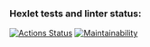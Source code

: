 ### Hexlet tests and linter status:
[![Actions Status](https://github.com/VsevolodLoboda/php-project-lvl1/workflows/hexlet-check/badge.svg)](https://github.com/VsevolodLoboda/php-project-lvl1/actions)
[![Maintainability](https://api.codeclimate.com/v1/badges/9bbadbd6a9e03f6945a4/maintainability)](https://codeclimate.com/github/VsevolodLoboda/php-project-lvl1/maintainability)